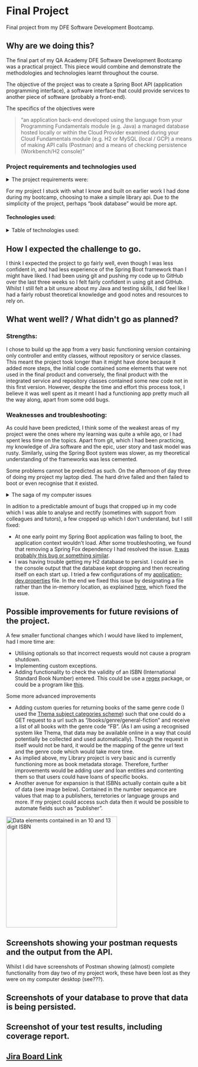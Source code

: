 # Final Project
Final project from my DFE Software Development Bootcamp.

## Why are we doing this?
The final part of my QA Academy DFE Software Development Bootcamp was a practical project. This piece would combine and demonstrate the methodologies and technologies learnt throughout the course.

The objective of the project was to create a Spring Boot API (application programming interface), a software interface that could provide services to another piece of software (probably a front-end).

The specifics of the objectives were
> “an application back-end developed using the language from your Programming Fundamentals module (e.g. Java)
> a managed database hosted locally or within the Cloud Provider examined during your Cloud Fundamentals module (e.g. H2 or MySQL (local / GCP) 
> a means of making API calls (Postman) and a means of checking persistence (Workbench/H2 console)”

### Project requirements and technologies used
<details>
<summary>The project requirements were:</summary>

* Code fully integrated into a Version Control System using the feature-branch model: main/dev/multiple features.
* A project management board with full expansion on user stories, acceptance criteria and tasks needed to complete the project.
* A risk assessment which outlines the issues and risks faced during the project timeframe.
* A relational database, locally or within the Cloud, which is used to persist data for the project. 
* A functional application ‘back-end’, written in a suitable framework of the language covered in training (Java/Spring Boot), which meets the requirements set on your Scrum Kanban board.
* A build (.jar) of your application, including any dependencies it might need, produced using an integrated build tool (Maven).
* A series of API calls designed with postman, used for CRUD functionality. (Create, Read, Update, Delete)
* Fully designed test suite for the application you are creating, including both unit and integration tests.

</details>

For my project I stuck with what I know and built on earlier work I had done during my bootcamp, choosing to make a simple library api. Due to the simplicity of the project, perhaps “book database” would be more apt.

#### Technologies used:
<details>
<summary>Table of technologies used:</summary>

|Technology |Function|Version|Website/download link|Eclipse Marketplace link/Maven dependency link|
|:---       |:---      |:---   |:---   |:---           |
|Java |Programming language|Java 11 |[download](https://www.java.com/en/download/manual.jsp)| |
|Spring Boot|Framework and inversion of control container for Java |2.6.3 |[website](https://spring.io/projects/spring-boot) |[link](https://marketplace.eclipse.org/content/spring-tools-4-aka-spring-tool-suite-4) |
|H2 database |Java database |mangaed by Spring Boot |[website](https://h2database.com/html/main.html) | |
|Maven |Build automation tool |3.8.4 |[download](https://maven.apache.org/download.cgi) | |
|Postman |API development support app |9.12.0 |[download](https://www.postman.com/downloads/) | |
|Git |Version control |2.24.3 |[website](https://git-scm.com/) | |
|JUnit |Testing Framework |managed by Spring Boot |[website](https://junit.org/junit5/) |[maven repository link](https://mvnrepository.com/artifact/org.junit.jupiter/junit-jupiter-api)|
|Jacoco |Code coverage library |managed by Spring Boot |[website](https://www.jacoco.org/jacoco/) |[eclipse market place link for EclEmma code coverage tool](https://marketplace.eclipse.org/content/eclemma-java-code-coverage) | |
|Mockito |Mocking framework for unit tests |managed by Spring Boot |[website](https://site.mockito.org/) | |

</details>

## How I expected the challenge to go.

I think I expected the project to go fairly well, even though I was less confident in, and had less experience of the Spring Boot framework than I might have liked. I had been using git and pushing my code up to GitHub over the last three weeks so I felt fairly confident in using git and GitHub. Whilst I still felt a bit unsure about my Java and testing skills, I did feel like I had a fairly robust theoretical knowledge and good notes and resources to rely on.

## What went well? / What didn't go as planned?

### Strengths:
I chose to build up the app from a very basic functioning version containing only controller and entity classes, without repository or service classes. This meant the project took longer than it might have done because it added more steps, the initial code contained some elements that were not used in the final product and conversely, the final product with the integrated service and repository classes contained some new code not in this first version. However, despite the time and effort this process took, I believe it was well spent as it meant I had a functioning app pretty much all the way along, apart from some odd bugs. 

### Weaknesses and troubleshooting:
As could have been predicted, I think some of the weakest areas of my project were the ones where my learning was quite a while ago, or I had spent less time on the topics. Apart from git, which I had been practicing, my knowledge of Jira software and the epic, user story and task model was rusty. Similarly, using the Spring Boot system was slower, as my theoretical understanding of the frameworks was less cemented.

Some problems cannot be predicted as such. On the afternoon of day three of doing my project my laptop died. The hard drive failed and then failed to boot or even recognise that it existed.

<details>
	<summary>The saga of my computer issues</summary>

Luckily, I had been regularly pushing all my code to GitHub, so only lost the code for one test method. This mitigation ****** was exactly what I had written on my risk assessment two days prior. 

Whilst I had not lost much work, I had to 1) find a new computer to use, and 2) set up a workable environment on said computer. I here would like to give great thanks to my brother for lending me his computer. Luckily it has the same OS as mine so that made everything easier.

The set up of my work environment probably took at least four hours. I had to do the following:
* installing my IDE Eclipse
* setting up an SSH key for my computer for GitHub access
* cloning my project down from GitHub
* installing MicrosoftTeams (for taking part in scrum meetings with course mates and tutors)
* installing Spring Boot
* installing Maven
* adding Maven to the machine path
* setting the path for $JAVA_HOME because that had not been set
* configuring Eclipse so that it found the JDK so I could get the basic JRE libraries
* installing EclEmma Jacoco coverage viewer
* installing Postman

Overall I feel I dealt with this setback well and was very resourceful. Reinstalling and setting up my work environment also refreshed my setup knowledge for the technologies I was using. Ultimately, my project did not hugely suffer from my computer issues. The main impacts were:
* Not having time to install and set up MySQL, therefore using H2 as my primary database.
* Losing screenshots of Postman showing (almost) complete functionality from day two of my project work.
* Having no time to add any, even minor, additional functionality.
	</details>
	
In adition to a predictable amount of bugs that cropped up in my code which I was able to analyse and rectify (sometimes with support from colleagues and tutors), a few cropped up which I don't understand, but I still fixed:
* At one early point my Spring Boot application was failing to boot, the application context wouldn't load. After some troubleshooting, we found that removing a Spring Fox dependency I had resolved the issue. [It was probably this bug or something similar](https://debugah.com/springboot2-6-use-springfox-error-documentationpluginsbootstrapper-22827/).
* I was having trouble getting my H2 database to persist. I could see in the console output that the database kept dropping and then recreating itself on each start up. I tried a few configurations of my [application-dev.properties](../../blob/src/main/resouces/application-dev.properties) file. In the end we fixed this issue by designating a file rather than the in-memory location, as explained [here](https://www.baeldung.com/h2-embedded-db-data-storage), which fixed the issue.

## Possible improvements for future revisions of the project.

A few smaller functional changes which I would have liked to implement, had I more time are:
* Utilising optionals so that incorrect requests would not cause a program shutdown.
* Implementing custom exceptions.
* Adding functionality to check the validity of an ISBN (International Standard Book Number) entered. This could be use a [regex](https://www.oracle.com/technical-resources/articles/java/regex.html) package, or could be a program like [this](https://www.geeksforgeeks.org/program-check-isbn/).

Some more advanced improvements
* Adding custom queries for returning books of the same genre code (I used the [Thema subject categories scheme](https://ns.editeur.org/thema/en)) such that one could do a GET request to a url such as “/books/genre/general-fiction” and receive a list of all books with the genre code “FB”. (As I am using a recognised system like Thema, that data may be available online in a way that could potentially be collected and used automatically). Though the request in itself would not be hard, it would be the mapping of the genre url text and the genre code which would take more time.
* As implied above, my Library project is very basic and is currently functioning more as book metadata storage. Therefore, further improvements would be adding user and loan entities and contenting them so that users could have loans of specific books.
* Another avenue for expansion is that ISBNs actually contain quite a bit of data (see image below). Contained in the number sequence are values that map to a publishers, terretories or language groups and more. If my project could access such data then it would be possible to automate fields such as “publisher”. 

<img align="centre" width="300" alt="Data elements contained in an 10 and 13 digit ISBN" src="https://upload.wikimedia.org/wikipedia/commons/8/84/ISBN_Details.svg">

## Screenshots showing your postman requests and the output from the API.

Whilst I did have screenshots of Postman showing (almost) complete functionality from day two of my project work, these have been lost as they were on my computer desktop (see???).



## Screenshots of your database to prove that data is being persisted.

## Screenshot of your test results, including coverage report.


## [Jira Board Link](https://countzero.atlassian.net/jira/software/projects/DFPM/)
